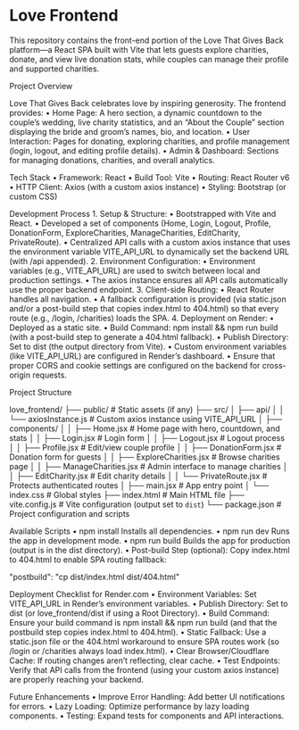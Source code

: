 # Love Frontend

This repository contains the front-end portion of the Love That Gives Back platform—a React SPA built with Vite that lets guests explore charities, donate, and view live donation stats, while couples can manage their profile and supported charities.

Project Overview

Love That Gives Back celebrates love by inspiring generosity. The frontend provides:
	•	Home Page:
A hero section, a dynamic countdown to the couple’s wedding, live charity statistics, and an “About the Couple” section displaying the bride and groom’s names, bio, and location.
	•	User Interaction:
Pages for donating, exploring charities, and profile management (login, logout, and editing profile details).
	•	Admin & Dashboard:
Sections for managing donations, charities, and overall analytics.

Tech Stack
	•	Framework: React
	•	Build Tool: Vite
	•	Routing: React Router v6
	•	HTTP Client: Axios (with a custom axios instance)
	•	Styling: Bootstrap (or custom CSS)

Development Process
	1.	Setup & Structure:
	•	Bootstrapped with Vite and React.
	•	Developed a set of components (Home, Login, Logout, Profile, DonationForm, ExploreCharities, ManageCharities, EditCharity, PrivateRoute).
	•	Centralized API calls with a custom axios instance that uses the environment variable VITE_API_URL to dynamically set the backend URL (with /api appended).
	2.	Environment Configuration:
	•	Environment variables (e.g., VITE_API_URL) are used to switch between local and production settings.
	•	The axios instance ensures all API calls automatically use the proper backend endpoint.
	3.	Client-side Routing:
	•	React Router handles all navigation.
	•	A fallback configuration is provided (via static.json and/or a post-build step that copies index.html to 404.html) so that every route (e.g., /login, /charities) loads the SPA.
	4.	Deployment on Render:
	•	Deployed as a static site.
	•	Build Command: npm install && npm run build (with a post-build step to generate a 404.html fallback).
	•	Publish Directory: Set to dist (the output directory from Vite).
	•	Custom environment variables (like VITE_API_URL) are configured in Render’s dashboard.
	•	Ensure that proper CORS and cookie settings are configured on the backend for cross-origin requests.

Project Structure

love_frontend/
├── public/                 # Static assets (if any)
├── src/
│   ├── api/
│   │   └── axiosInstance.js   # Custom axios instance using VITE_API_URL
│   ├── components/
│   │   ├── Home.jsx           # Home page with hero, countdown, and stats
│   │   ├── Login.jsx          # Login form
│   │   ├── Logout.jsx         # Logout process
│   │   ├── Profile.jsx        # Edit/view couple profile
│   │   ├── DonationForm.jsx   # Donation form for guests
│   │   ├── ExploreCharities.jsx  # Browse charities page
│   │   ├── ManageCharities.jsx   # Admin interface to manage charities
│   │   ├── EditCharity.jsx         # Edit charity details
│   │   └── PrivateRoute.jsx    # Protects authenticated routes
│   ├── main.jsx              # App entry point
│   └── index.css             # Global styles
├── index.html                # Main HTML file
├── vite.config.js            # Vite configuration (output set to `dist`)
└── package.json              # Project configuration and scripts

Available Scripts
	•	npm install
Installs all dependencies.
	•	npm run dev
Runs the app in development mode.
	•	npm run build
Builds the app for production (output is in the dist directory).
	•	Post-build Step (optional):
Copy index.html to 404.html to enable SPA routing fallback:

"postbuild": "cp dist/index.html dist/404.html"

Deployment Checklist for Render.com
	•	Environment Variables:
Set VITE_API_URL in Render’s environment variables.
	•	Publish Directory:
Set to dist (or love_frontend/dist if using a Root Directory).
	•	Build Command:
Ensure your build command is npm install && npm run build (and that the postbuild step copies index.html to 404.html).
	•	Static Fallback:
Use a static.json file or the 404.html workaround to ensure SPA routes work (so /login or /charities always load index.html).
	•	Clear Browser/Cloudflare Cache:
If routing changes aren’t reflecting, clear cache.
	•	Test Endpoints:
Verify that API calls from the frontend (using your custom axios instance) are properly reaching your backend.

Future Enhancements
	•	Improve Error Handling:
Add better UI notifications for errors.
	•	Lazy Loading:
Optimize performance by lazy loading components.
	•	Testing:
Expand tests for components and API interactions.
